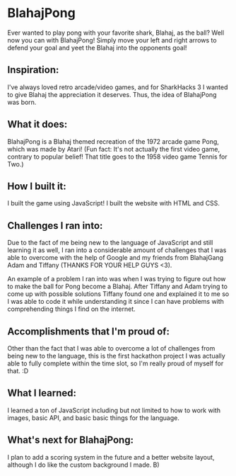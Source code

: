 # BlahajPong

Ever wanted to play pong with your favorite shark, Blahaj, as the ball? Well now you can with BlahajPong! Simply move your left and right arrows to defend your goal and yeet the Blahaj into the opponents goal!

## Inspiration: 
I've always loved retro arcade/video games, and for SharkHacks 3 I wanted to give Blahaj the appreciation it deserves. Thus, the idea of BlahajPong was born. 

## What it does:

BlahajPong is a Blahaj themed recreation of the 1972 arcade game Pong, which was made by Atari! (Fun fact: It's not actually the first video game, contrary to popular belief! That title goes to the 1958 video game Tennis for Two.) 

## How I built it:
I built the game using JavaScript! I built the website with HTML and CSS.

## Challenges I ran into:
Due to the fact of me being new to the language of JavaScript and still learning it as well, I ran into a considerable amount of challenges that I was able to overcome with the help of Google and my friends from BlahajGang Adam and Tiffany (THANKS FOR YOUR HELP GUYS <3).

An example of a problem I ran into was when I was trying to figure out how to make the ball for Pong become a Blahaj. After Tiffany and Adam trying to come up with possible solutions Tiffany found one and explained it to me so I was able to code it while understanding it since I can have problems with comprehending things I find on the internet. 

## Accomplishments that I'm proud of: 
Other than the fact that I was able to overcome a lot of challenges from being new to the language, this is the first hackathon project I was actually able to fully complete within the time slot, so I'm really proud of myself for that. :D

## What I learned: 
I learned a ton of JavaScript including but not limited to how to work with images, basic API, and basic basic things for the language. 

## What's next for BlahajPong: 
I plan to add a scoring system in the future and a better website layout, although I do like the custom background I made. B)

